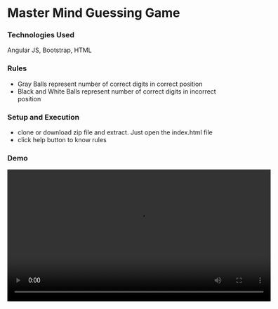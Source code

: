 # Master Mind Guessing Game

### Technologies Used
Angular JS, Bootstrap, HTML

### Rules

- Gray Balls represent number of correct digits in correct position
- Black and White Balls represent number of correct digits in incorrect position


### Setup and Execution

- clone or download zip file and extract. Just open the index.html file
- click help button to know rules

### Demo

<video width="600" controls>
  <source src="https://github.com/sagautam5/master-mind-guessing-game/blob/master/videos/howtoplay.webm" type="video/webm">
</video>